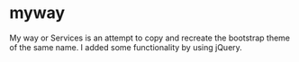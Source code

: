 # myway

My way or Services is an attempt to copy and recreate the bootstrap theme of the same name. I added some functionality by using jQuery.
